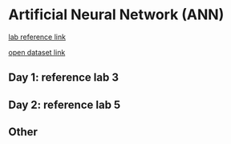 # Artificial Neural Network (ANN)

[lab reference link](https://github.com/Harvard-IACS/2018-CS109A)

[open dataset link](http://archive.ics.uci.edu/ml/index.php)

## Day 1: reference lab 3

## Day 2: reference lab 5


## Other
